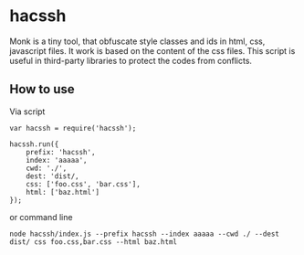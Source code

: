 # hacssh
Monk is a tiny tool, that obfuscate style classes and ids in html, css, javascript files. It work is based on the content of the css files. This script is useful in third-party libraries to protect the codes from conflicts.
## How to use
Via script
```
var hacssh = require('hacssh');

hacssh.run({
    prefix: 'hacssh',
    index: 'aaaaa',
    cwd: './',
    dest: 'dist/,
    css: ['foo.css', 'bar.css'],
    html: ['baz.html']
});
```

or command line

```
node hacssh/index.js --prefix hacssh --index aaaaa --cwd ./ --dest dist/ css foo.css,bar.css --html baz.html
```
